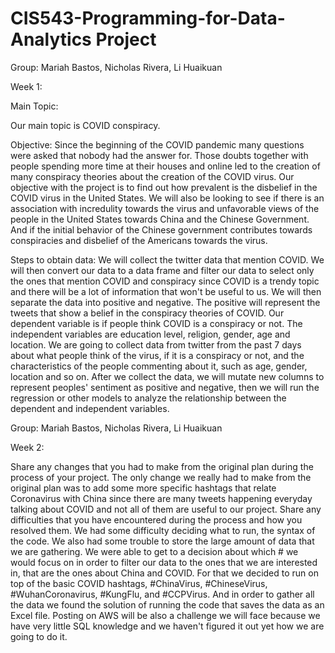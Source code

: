 # CIS543-Programming-for-Data-Analytics Project

Group: Mariah Bastos, Nicholas Rivera, Li Huaikuan

Week 1:
 
Main Topic:

Our main topic is COVID conspiracy. 

Objective:
Since the beginning of the COVID pandemic many questions were asked that nobody had the answer for. Those doubts together with people spending more time at their houses and online led to the creation of many conspiracy theories about the creation of the COVID virus. Our objective with the project is to find out how prevalent is the disbelief in the COVID virus in the United States. We will also be looking to see if there is an association with incredulity towards the virus and unfavorable views of the people in the United States towards China and the Chinese Government. And if the initial behavior of the Chinese government contributes towards conspiracies and disbelief of the Americans towards the virus. 

Steps to obtain data:
We will collect the twitter data that mention COVID. We will then convert our data to a data frame and filter our data to select only the ones that mention COVID and conspiracy since COVID is a trendy topic and there will be a lot of information that won't be useful to us. We will then separate the data into positive and negative. The positive will represent the tweets that show a belief in the conspiracy theories of COVID. Our dependent variable is if people think COVID is a conspiracy or not. The independent variables are education level, religion, gender, age and location. 
We are going to collect data from twitter from the past 7 days about what people think of the virus, if it is a conspiracy or not, and the characteristics of the people commenting about it, such as age, gender, location and so on. After we collect the data, we will mutate new columns to represent peoples' sentiment as positive and negative, then we will run the regression or other models to analyze the relationship between the dependent and independent variables. 
 
Group: Mariah Bastos, Nicholas Rivera, Li Huaikuan

Week 2:
 
Share any changes that you had to make from the original plan during the process of your project.
The only  change we really had to make from the original plan was to add some more specific hashtags that relate Coronavirus with China since there are many tweets happening everyday talking about COVID and not all of them are useful to our project. 
Share any difficulties that you have encountered during the process and how you resolved them.
We had some difficulty deciding what to run, the syntax of the code. We also had some trouble to store the large amount of data that we are gathering. We were able to get to a decision about which # we would focus on in order to filter our data to the ones that we are interested in, that are the ones about China and COVID. For that we decided to run on top of the basic COVID hashtags, #ChinaVirus, #ChineseVirus, #WuhanCoronavirus, #KungFlu, and #CCPVirus. And in order to gather all the data we found the solution of  running the code that saves the data as an Excel file. Posting on AWS will be also a challenge we will face because we have very little SQL knowledge and we haven't figured it out yet how we are going to do it. 
